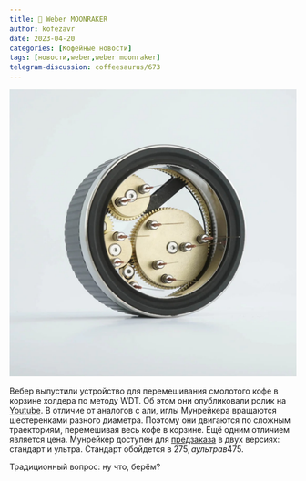 ```yaml
---
title: 📰 Weber MOONRAKER
author: kofezavr
date: 2023-04-20
categories: [Кофейные новости]
tags: [новости,weber,weber moonraker]
telegram-discussion: coffeesaurus/673
--- 
```

![Weber MOONRAKER](/assets/img/posts/23/04/weber-moonraker.jpg)

Вебер выпустили устройство для перемешивания смолотого кофе в корзине холдера по методу WDT. Об этом они опубликовали ролик на [Youtube](https://www.youtube.com/watch?v=6Xu3pWOPVdA). В отличие от аналогов с али, иглы Мунрейкера вращаются шестеренками разного диаметра. Поэтому они двигаются по сложным траекториям, перемешивая весь кофе в корзине. Ещё одним отличием является цена. Мунрейкер доступен для [предзаказа](https://weberworkshops.com/products/moonraker) в двух версиях: стандарт и ультра. Стандарт обойдется в 275$, а ультра в 475$.

Традиционный вопрос: ну что, берём?